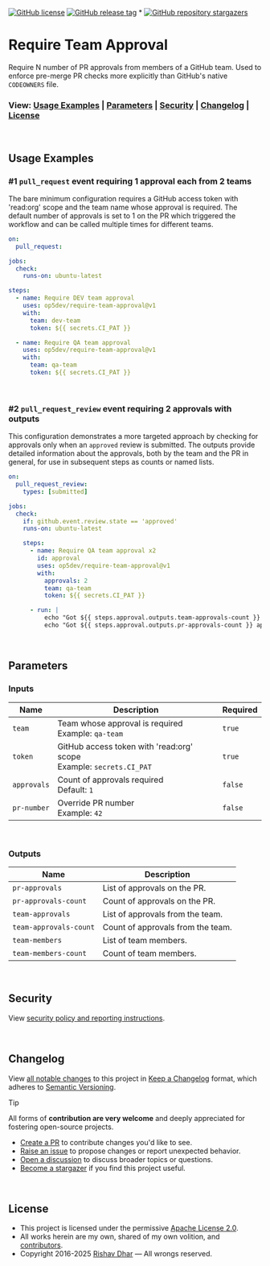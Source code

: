 [![GitHub license](https://img.shields.io/github/license/op5dev/require-team-approval?logo=apache&label=License)](LICENSE "Apache License 2.0.")
[![GitHub release tag](https://img.shields.io/github/v/release/op5dev/require-team-approval?logo=semanticrelease&label=Release)](https://github.com/op5dev/require-team-approval/releases "View all releases.")
*
[![GitHub repository stargazers](https://img.shields.io/github/stars/op5dev/require-team-approval)](https://github.com/op5dev/require-team-approval "Become a stargazer.")

# Require Team Approval

Require N number of PR approvals from members of a GitHub team. Used to enforce pre-merge PR checks more explicitly than GitHub's native `CODEOWNERS` file.

### View: [Usage Examples](#usage-examples) | [Parameters](#parameters) | [Security](#security) | [Changelog](#changelog) | [License](#license)

</br>

## Usage Examples

### #1 `pull_request` event requiring 1 approval each from 2 teams

The bare minimum configuration requires a GitHub access token with 'read:org' scope and the team name whose approval is required. The default number of approvals is set to 1 on the PR which triggered the workflow and can be called multiple times for different teams.

```yaml
on:
  pull_request:

jobs:
  check:
    runs-on: ubuntu-latest

steps:
  - name: Require DEV team approval
    uses: op5dev/require-team-approval@v1
    with:
      team: dev-team
      token: ${{ secrets.CI_PAT }}

  - name: Require QA team approval
    uses: op5dev/require-team-approval@v1
    with:
      team: qa-team
      token: ${{ secrets.CI_PAT }}
```

</br>

### #2 `pull_request_review` event requiring 2 approvals with outputs

This configuration demonstrates a more targeted approach by checking for approvals only when an `approved` review is submitted. The outputs provide detailed information about the approvals, both by the team and the PR in general, for use in subsequent steps as counts or named lists.

```yaml
on:
  pull_request_review:
    types: [submitted]

jobs:
  check:
    if: github.event.review.state == 'approved'
    runs-on: ubuntu-latest

    steps:
      - name: Require QA team approval x2
        id: approval
        uses: op5dev/require-team-approval@v1
        with:
          approvals: 2
          team: qa-team
          token: ${{ secrets.CI_PAT }}

      - run: |
          echo "Got ${{ steps.approval.outputs.team-approvals-count }} / 2 approvals from QA."
          echo "Got ${{ steps.approval.outputs.pr-approvals-count }} approvals in total."
```

</br>

## Parameters

### Inputs

| Name        | Description                                                             | Required |
| ----------- | ----------------------------------------------------------------------- | -------- |
| `team`      | Team whose approval is required</br>Example: `qa-team`                  | `true`   |
| `token`     | GitHub access token with 'read:org' scope</br>Example: `secrets.CI_PAT` | `true`   |
| `approvals` | Count of approvals required</br>Default: `1`                            | `false`  |
| `pr-number` | Override PR number</br>Example: `42`                                    | `false`  |

</br>

### Outputs

| Name                   | Description                       |
| ---------------------- | --------------------------------- |
| `pr-approvals`         | List of approvals on the PR.      |
| `pr-approvals-count`   | Count of approvals on the PR.     |
| `team-approvals`       | List of approvals from the team.  |
| `team-approvals-count` | Count of approvals from the team. |
| `team-members`         | List of team members.             |
| `team-members-count`   | Count of team members.            |

</br>

## Security

View [security policy and reporting instructions](SECURITY.md).

</br>

## Changelog

View [all notable changes](https://github.com/op5dev/require-team-approval/releases "Releases.") to this project in [Keep a Changelog](https://keepachangelog.com "Keep a Changelog.") format, which adheres to [Semantic Versioning](https://semver.org "Semantic Versioning.").

> [!TIP]
>
> All forms of **contribution are very welcome** and deeply appreciated for fostering open-source projects.
>
> - [Create a PR](https://github.com/op5dev/require-team-approval/pulls "Create a pull request.") to contribute changes you'd like to see.
> - [Raise an issue](https://github.com/op5dev/require-team-approval/issues "Raise an issue.") to propose changes or report unexpected behavior.
> - [Open a discussion](https://github.com/op5dev/require-team-approval/discussions "Open a discussion.") to discuss broader topics or questions.
> - [Become a stargazer](https://github.com/op5dev/require-team-approval/stargazers "Become a stargazer.") if you find this project useful.

</br>

## License

- This project is licensed under the permissive [Apache License 2.0](LICENSE "Apache License 2.0.").
- All works herein are my own, shared of my own volition, and [contributors](https://github.com/op5dev/require-team-approval/graphs/contributors "Contributors.").
- Copyright 2016-2025 [Rishav Dhar](https://github.com/rdhar "Rishav Dhar's GitHub profile.") — All wrongs reserved.
